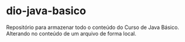 # dio-java-basico
Repositório para armazenar todo o conteúdo do Curso de Java Básico. Alterando no conteúdo de um arquivo de forma local.
